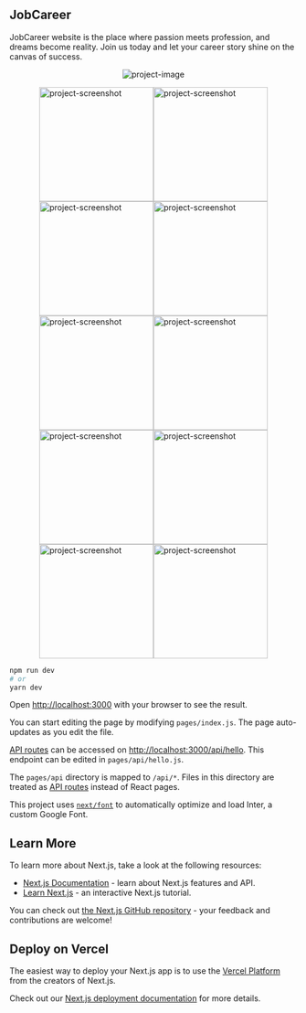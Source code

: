 ## JobCareer

JobCareer website is the place where passion meets profession, and dreams become reality. Join us today and let your career story shine on the canvas of success.

<p align="center"><img src="https://i.imgur.com/FJV6rI6.png" alt="project-image"></p>
<div style="display: flex;flex-wrap: wrap;justify-content: center;align-items: center;">
  <img src="https://i.imgur.com/v90vMEb.png" alt="project-screenshot" width="200">
  <img src="https://i.imgur.com/Yx6bXum.png" alt="project-screenshot" width="200">
  <img src="https://i.imgur.com/y8DlGRK.png" alt="project-screenshot" width="200">
  <img src="https://i.imgur.com/UqV1Zn7.png" alt="project-screenshot" width="200">
  <img src="https://i.imgur.com/xP7MQdI.png" alt="project-screenshot" width="200">
  <img src="https://i.imgur.com/xP7MQdI.png" alt="project-screenshot" width="200">
  <img src="https://i.imgur.com/R16CR7T.png" alt="project-screenshot" width="200">
  <img src="https://i.imgur.com/6C2yuJa.png" alt="project-screenshot" width="200">
  <img src="https://i.imgur.com/ZkNvqPV.png" alt="project-screenshot" width="200">
  <img src="https://i.imgur.com/4r5TpLF.png" alt="project-screenshot" width="200">
</div>

```bash
npm run dev
# or
yarn dev
```

Open [http://localhost:3000](http://localhost:3000) with your browser to see the result.

You can start editing the page by modifying `pages/index.js`. The page auto-updates as you edit the file.

[API routes](https://nextjs.org/docs/api-routes/introduction) can be accessed on [http://localhost:3000/api/hello](http://localhost:3000/api/hello). This endpoint can be edited in `pages/api/hello.js`.

The `pages/api` directory is mapped to `/api/*`. Files in this directory are treated as [API routes](https://nextjs.org/docs/api-routes/introduction) instead of React pages.

This project uses [`next/font`](https://nextjs.org/docs/basic-features/font-optimization) to automatically optimize and load Inter, a custom Google Font.

## Learn More

To learn more about Next.js, take a look at the following resources:

- [Next.js Documentation](https://nextjs.org/docs) - learn about Next.js features and API.
- [Learn Next.js](https://nextjs.org/learn) - an interactive Next.js tutorial.

You can check out [the Next.js GitHub repository](https://github.com/vercel/next.js/) - your feedback and contributions are welcome!

## Deploy on Vercel

The easiest way to deploy your Next.js app is to use the [Vercel Platform](https://vercel.com/new?utm_medium=default-template&filter=next.js&utm_source=create-next-app&utm_campaign=create-next-app-readme) from the creators of Next.js.

Check out our [Next.js deployment documentation](https://nextjs.org/docs/deployment) for more details.
